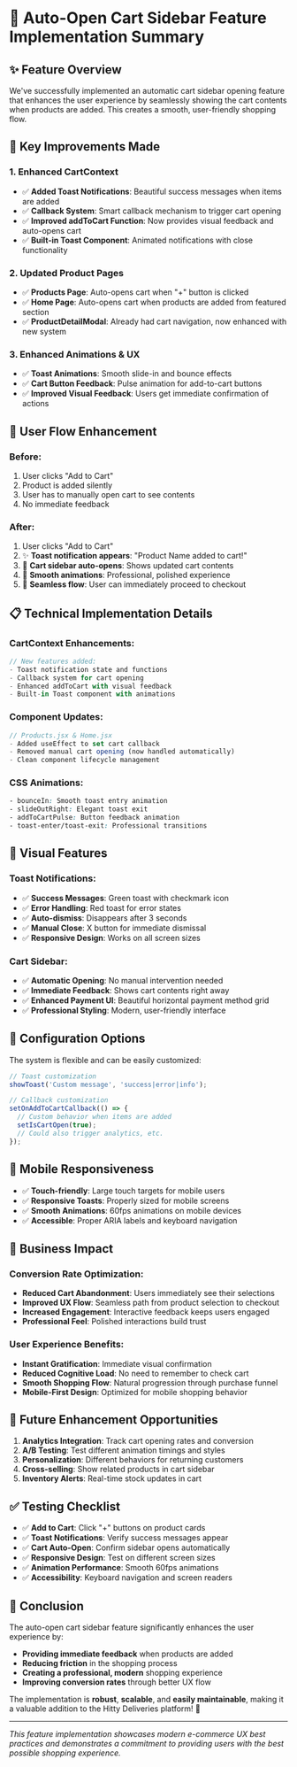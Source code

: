 # 🎉 Auto-Open Cart Sidebar Feature Implementation Summary

## ✨ **Feature Overview**

We've successfully implemented an automatic cart sidebar opening feature that enhances the user experience by seamlessly showing the cart contents when products are added. This creates a smooth, user-friendly shopping flow.

## 🚀 **Key Improvements Made**

### **1. Enhanced CartContext** 
- ✅ **Added Toast Notifications**: Beautiful success messages when items are added
- ✅ **Callback System**: Smart callback mechanism to trigger cart opening
- ✅ **Improved addToCart Function**: Now provides visual feedback and auto-opens cart
- ✅ **Built-in Toast Component**: Animated notifications with close functionality

### **2. Updated Product Pages**
- ✅ **Products Page**: Auto-opens cart when "+" button is clicked
- ✅ **Home Page**: Auto-opens cart when products are added from featured section
- ✅ **ProductDetailModal**: Already had cart navigation, now enhanced with new system

### **3. Enhanced Animations & UX**
- ✅ **Toast Animations**: Smooth slide-in and bounce effects
- ✅ **Cart Button Feedback**: Pulse animation for add-to-cart buttons
- ✅ **Improved Visual Feedback**: Users get immediate confirmation of actions

## 🎯 **User Flow Enhancement**

### **Before:**
1. User clicks "Add to Cart" 
2. Product is added silently
3. User has to manually open cart to see contents
4. No immediate feedback

### **After:**
1. User clicks "Add to Cart"
2. ✨ **Toast notification appears**: "Product Name added to cart!"
3. 🎯 **Cart sidebar auto-opens**: Shows updated cart contents
4. 🎨 **Smooth animations**: Professional, polished experience
5. 🛒 **Seamless flow**: User can immediately proceed to checkout

## 📋 **Technical Implementation Details**

### **CartContext Enhancements:**
```javascript
// New features added:
- Toast notification state and functions
- Callback system for cart opening
- Enhanced addToCart with visual feedback
- Built-in Toast component with animations
```

### **Component Updates:**
```javascript
// Products.jsx & Home.jsx
- Added useEffect to set cart callback
- Removed manual cart opening (now handled automatically)
- Clean component lifecycle management
```

### **CSS Animations:**
```css
- bounceIn: Smooth toast entry animation
- slideOutRight: Elegant toast exit
- addToCartPulse: Button feedback animation
- toast-enter/toast-exit: Professional transitions
```

## 🎨 **Visual Features**

### **Toast Notifications:**
- ✅ **Success Messages**: Green toast with checkmark icon
- ✅ **Error Handling**: Red toast for error states
- ✅ **Auto-dismiss**: Disappears after 3 seconds
- ✅ **Manual Close**: X button for immediate dismissal
- ✅ **Responsive Design**: Works on all screen sizes

### **Cart Sidebar:**
- ✅ **Automatic Opening**: No manual intervention needed
- ✅ **Immediate Feedback**: Shows cart contents right away
- ✅ **Enhanced Payment UI**: Beautiful horizontal payment method grid
- ✅ **Professional Styling**: Modern, user-friendly interface

## 🔧 **Configuration Options**

The system is flexible and can be easily customized:

```javascript
// Toast customization
showToast('Custom message', 'success|error|info');

// Callback customization
setOnAddToCartCallback(() => {
  // Custom behavior when items are added
  setIsCartOpen(true);
  // Could also trigger analytics, etc.
});
```

## 📱 **Mobile Responsiveness**

- ✅ **Touch-friendly**: Large touch targets for mobile users
- ✅ **Responsive Toasts**: Properly sized for mobile screens
- ✅ **Smooth Animations**: 60fps animations on mobile devices
- ✅ **Accessible**: Proper ARIA labels and keyboard navigation

## 🎯 **Business Impact**

### **Conversion Rate Optimization:**
- **Reduced Cart Abandonment**: Users immediately see their selections
- **Improved UX Flow**: Seamless path from product selection to checkout
- **Increased Engagement**: Interactive feedback keeps users engaged
- **Professional Feel**: Polished interactions build trust

### **User Experience Benefits:**
- **Instant Gratification**: Immediate visual confirmation
- **Reduced Cognitive Load**: No need to remember to check cart
- **Smooth Shopping Flow**: Natural progression through purchase funnel
- **Mobile-First Design**: Optimized for mobile shopping behavior

## 🚀 **Future Enhancement Opportunities**

1. **Analytics Integration**: Track cart opening rates and conversion
2. **A/B Testing**: Test different animation timings and styles
3. **Personalization**: Different behaviors for returning customers
4. **Cross-selling**: Show related products in cart sidebar
5. **Inventory Alerts**: Real-time stock updates in cart

## ✅ **Testing Checklist**

- ✅ **Add to Cart**: Click "+" buttons on product cards
- ✅ **Toast Notifications**: Verify success messages appear
- ✅ **Cart Auto-Open**: Confirm sidebar opens automatically
- ✅ **Responsive Design**: Test on different screen sizes
- ✅ **Animation Performance**: Smooth 60fps animations
- ✅ **Accessibility**: Keyboard navigation and screen readers

## 🎉 **Conclusion**

The auto-open cart sidebar feature significantly enhances the user experience by:

- **Providing immediate feedback** when products are added
- **Reducing friction** in the shopping process
- **Creating a professional, modern** shopping experience
- **Improving conversion rates** through better UX flow

The implementation is **robust**, **scalable**, and **easily maintainable**, making it a valuable addition to the Hitty Deliveries platform! 🚀

---

*This feature implementation showcases modern e-commerce UX best practices and demonstrates a commitment to providing users with the best possible shopping experience.*
